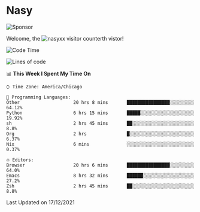# Nasy

<!--
<p align="center">
<img height="200" src="https://github-readme-stats.vercel.app/api?username=nasyxx&count_private=true&show_icons=true&theme=dracula&include_all_commits=true"/>
<img height="200" src="https://github-readme-stats.vercel.app/api/top-langs/?username=nasyxx&theme=dracula&hide=html,jupyter+notebook&count_private=true&show_icons=true"/>
</p>

  
----------------
-->

![Sponsor](https://img.shields.io/static/v1.svg?label=Sponsor&message=%E2%9D%A4&logo=GitHub&style=flat&color=pink)
 
Welcome, the ![nasyxx visitor counter](https://count.getloli.com/get/@nasyxx?theme=rule34)th vistor!
 
<!--START_SECTION:waka-->
![Code Time](http://img.shields.io/badge/Code%20Time-1%2C577%20hrs%2058%20mins-blue)

![Lines of code](https://img.shields.io/badge/From%20Hello%20World%20I%27ve%20Written-5%20Million%20lines%20of%20code-blue)

📊 **This Week I Spent My Time On** 

```text
⌚︎ Time Zone: America/Chicago

💬 Programming Languages: 
Other                    20 hrs 8 mins       ████████████████░░░░░░░░░   64.12% 
Python                   6 hrs 15 mins       █████░░░░░░░░░░░░░░░░░░░░   19.92% 
sh                       2 hrs 45 mins       ██░░░░░░░░░░░░░░░░░░░░░░░   8.8% 
Org                      2 hrs               █░░░░░░░░░░░░░░░░░░░░░░░░   6.37% 
Nix                      6 mins              ░░░░░░░░░░░░░░░░░░░░░░░░░   0.37%

🔥 Editors: 
Browser                  20 hrs 6 mins       ████████████████░░░░░░░░░   64.0% 
Emacs                    8 hrs 32 mins       ██████░░░░░░░░░░░░░░░░░░░   27.2% 
Zsh                      2 hrs 45 mins       ██░░░░░░░░░░░░░░░░░░░░░░░   8.8%

```


 Last Updated on 17/12/2021
<!--END_SECTION:waka-->

<!-- ![visitors](https://visitor-badge.laobi.icu/badge?page_id=nasyxx.nasyxx) -->
